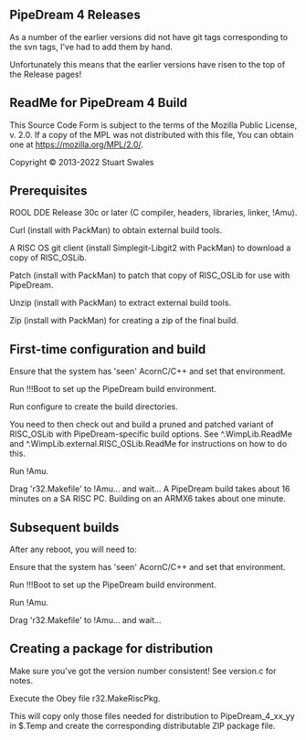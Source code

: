 PipeDream 4 Releases
--------------------

As a number of the earlier versions did not have git tags corresponding to the svn tags, I've had to add them by hand.

Unfortunately this means that the earlier versions have risen to the top of the Release pages!



ReadMe for PipeDream 4 Build
----------------------------

This Source Code Form is subject to the terms of the Mozilla Public
License, v. 2.0. If a copy of the MPL was not distributed with this
file, You can obtain one at https://mozilla.org/MPL/2.0/.

Copyright © 2013-2022 Stuart Swales

Prerequisites
-------------

ROOL DDE Release 30c or later (C compiler, headers, libraries, linker, !Amu).

Curl (install with PackMan) to obtain external build tools.

A RISC OS git client (install Simplegit-Libgit2 with PackMan) to download a copy of RISC_OSLib.

Patch (install with PackMan) to patch that copy of RISC_OSLib for use with
PipeDream.

Unzip (install with PackMan) to extract external build tools.

Zip (install with PackMan) for creating a zip of the final build.


First-time configuration and build
----------------------------------

Ensure that the system has 'seen' AcornC/C++ and set that environment.

Run !!!Boot to set up the PipeDream build environment.

Run configure to create the build directories.

You need to then check out and build a pruned and patched variant of
RISC_OSLib with PipeDream-specific build options. See ^.WimpLib.ReadMe and
^.WimpLib.external.RISC_OSLib.ReadMe for instructions on how to do this.

Run !Amu.

Drag 'r32.Makefile' to !Amu... and wait...  A PipeDream build takes
about 16 minutes on a SA RISC PC.  Building on an ARMX6 takes about
one minute.


Subsequent builds
-----------------

After any reboot, you will need to:

Ensure that the system has 'seen' AcornC/C++ and set that environment.

Run !!!Boot to set up the PipeDream build environment.

Run !Amu.

Drag 'r32.Makefile' to !Amu... and wait...


Creating a package for distribution
----------------------------------- 

Make sure you've got the version number consistent! See version.c for notes.

Execute the Obey file r32.MakeRiscPkg.

This will copy only those files needed for distribution to PipeDream_4_xx_yy
in $.Temp and create the corresponding distributable ZIP package file.
